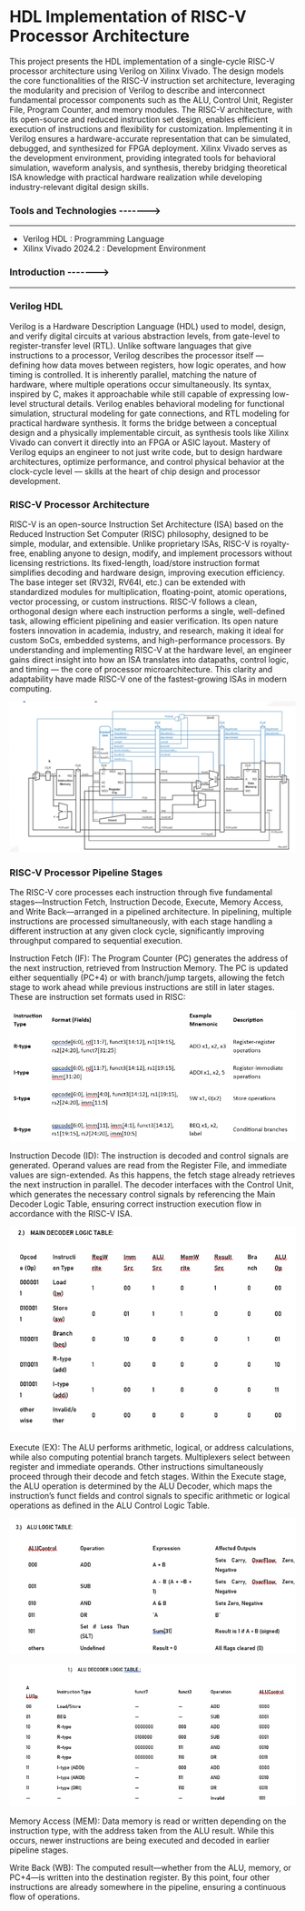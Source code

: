 # HDL Implementation of RISC-V Processor Architecture

This project presents the HDL implementation of a single-cycle RISC-V processor architecture using Verilog on Xilinx Vivado. The design models the core functionalities of the RISC-V instruction set architecture, leveraging the modularity and precision of Verilog to describe and interconnect fundamental processor components such as the ALU, Control Unit, Register File, Program Counter, and memory modules. The RISC-V architecture, with its open-source and reduced instruction set design, enables efficient execution of instructions and flexibility for customization. Implementing it in Verilog ensures a hardware-accurate representation that can be simulated, debugged, and synthesized for FPGA deployment. Xilinx Vivado serves as the development environment, providing integrated tools for behavioral simulation, waveform analysis, and synthesis, thereby bridging theoretical ISA knowledge with practical hardware realization while developing industry-relevant digital design skills.

### Tools and Technologies ------->
---
- Verilog HDL : Programming Language
- Xilinx Vivado 2024.2 : Development Environment

### Introduction ------->
---
### Verilog HDL

Verilog is a Hardware Description Language (HDL) used to model, design, and verify digital circuits at various abstraction levels, from gate-level to register-transfer level (RTL). Unlike software languages that give instructions to a processor, Verilog describes the processor itself — defining how data moves between registers, how logic operates, and how timing is controlled. It is inherently parallel, matching the nature of hardware, where multiple operations occur simultaneously. Its syntax, inspired by C, makes it approachable while still capable of expressing low-level structural details. Verilog enables behavioral modeling for functional simulation, structural modeling for gate connections, and RTL modeling for practical hardware synthesis. It forms the bridge between a conceptual design and a physically implementable circuit, as synthesis tools like Xilinx Vivado can convert it directly into an FPGA or ASIC layout. Mastery of Verilog equips an engineer to not just write code, but to design hardware architectures, optimize performance, and control physical behavior at the clock-cycle level — skills at the heart of chip design and processor development.

### RISC-V Processor Architecture

RISC-V is an open-source Instruction Set Architecture (ISA) based on the Reduced Instruction Set Computer (RISC) philosophy, designed to be simple, modular, and extensible. Unlike proprietary ISAs, RISC-V is royalty-free, enabling anyone to design, modify, and implement processors without licensing restrictions. Its fixed-length, load/store instruction format simplifies decoding and hardware design, improving execution efficiency. The base integer set (RV32I, RV64I, etc.) can be extended with standardized modules for multiplication, floating-point, atomic operations, vector processing, or custom instructions. RISC-V follows a clean, orthogonal design where each instruction performs a single, well-defined task, allowing efficient pipelining and easier verification. Its open nature fosters innovation in academia, industry, and research, making it ideal for custom SoCs, embedded systems, and high-performance processors. By understanding and implementing RISC-V at the hardware level, an engineer gains direct insight into how an ISA translates into datapaths, control logic, and timing — the core of processor microarchitecture. This clarity and adaptability have made RISC-V one of the fastest-growing ISAs in modern computing.

![DRC Report Screenshot](https://github.com/Khushi119/RISC_V_CORE_PROCESSOR_IMPLEMENTATION/blob/72441cddb5affdb8a1a7adf5151b524e265c39b1/RISC%20Pipelined%20Architecture.png)

### RISC-V Processor Pipeline Stages

The RISC-V core processes each instruction through five fundamental stages—Instruction Fetch, Instruction Decode, Execute, Memory Access, and Write Back—arranged in a pipelined architecture. In pipelining, multiple instructions are processed simultaneously, with each stage handling a different instruction at any given clock cycle, significantly improving throughput compared to sequential execution.

Instruction Fetch (IF): The Program Counter (PC) generates the address of the next instruction, retrieved from Instruction Memory. The PC is updated either sequentially (PC+4) or with branch/jump targets, allowing the fetch stage to work ahead while previous instructions are still in later stages. These are instruction set formats used in RISC: 

![DRC Report Screenshot](https://github.com/Khushi119/RISC_V_CORE_PROCESSOR_IMPLEMENTATION/blob/096f1c03a2f11a99ebbb815b5ed62a8459440c6b/Fig%202_Instruction_set_architecture.png)

Instruction Decode (ID): The instruction is decoded and control signals are generated. Operand values are read from the Register File, and immediate values are sign-extended. As this happens, the fetch stage already retrieves the next instruction in parallel. The decoder interfaces with the Control Unit, which generates the necessary control signals by referencing the Main Decoder Logic Table, ensuring correct instruction execution flow in accordance with the RISC-V ISA.

![DRC Report Screenshot](https://github.com/Khushi119/RISC_V_CORE_PROCESSOR_IMPLEMENTATION/blob/ecb2b98b05815269ffbaaeccaf903692fe9ecefd/Fig%203_%20Main_Decoder_logic_table.png)

Execute (EX): The ALU performs arithmetic, logical, or address calculations, while also computing potential branch targets. Multiplexers select between register and immediate operands. Other instructions simultaneously proceed through their decode and fetch stages. Within the Execute stage, the ALU operation is determined by the ALU Decoder, which maps the instruction’s funct fields and control signals to specific arithmetic or logical operations as defined in the ALU Control Logic Table. 

![DRC Report Screenshot](https://github.com/Khushi119/RISC_V_CORE_PROCESSOR_IMPLEMENTATION/blob/4e2d2c753f41a29c31eea63f879cc286296b844d/Fig%204_ALU_Logic_Table.png)

![DRC Report Screenshot](https://github.com/Khushi119/RISC_V_CORE_PROCESSOR_IMPLEMENTATION/blob/4e2d2c753f41a29c31eea63f879cc286296b844d/Fig%205_ALU_Deocder_Logic_table.png)

Memory Access (MEM): Data memory is read or written depending on the instruction type, with the address taken from the ALU result. While this occurs, newer instructions are being executed and decoded in earlier pipeline stages.

Write Back (WB): The computed result—whether from the ALU, memory, or PC+4—is written into the destination register. By this point, four other instructions are already somewhere in the pipeline, ensuring a continuous flow of operations.
